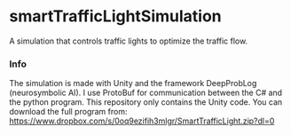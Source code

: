 # smartTrafficLightSimulation

A simulation that controls traffic lights to optimize the traffic flow.

### Info
The simulation is made with Unity and the framework DeepProbLog (neurosymbolic AI). I use ProtoBuf for communication between the C# and the python program. 
This repository only contains the Unity code. You can download the full program from: https://www.dropbox.com/s/0oq9ezifih3mlgr/SmartTrafficLight.zip?dl=0
